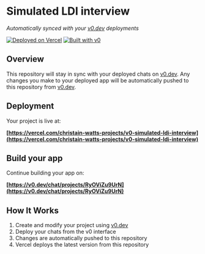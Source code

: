 # Simulated LDI interview

*Automatically synced with your [v0.dev](https://v0.dev) deployments*

[![Deployed on Vercel](https://img.shields.io/badge/Deployed%20on-Vercel-black?style=for-the-badge&logo=vercel)](https://vercel.com/christain-watts-projects/v0-simulated-ldi-interview)
[![Built with v0](https://img.shields.io/badge/Built%20with-v0.dev-black?style=for-the-badge)](https://v0.dev/chat/projects/RyOViZu9UrN)

## Overview

This repository will stay in sync with your deployed chats on [v0.dev](https://v0.dev).
Any changes you make to your deployed app will be automatically pushed to this repository from [v0.dev](https://v0.dev).

## Deployment

Your project is live at:

**[https://vercel.com/christain-watts-projects/v0-simulated-ldi-interview](https://vercel.com/christain-watts-projects/v0-simulated-ldi-interview)**

## Build your app

Continue building your app on:

**[https://v0.dev/chat/projects/RyOViZu9UrN](https://v0.dev/chat/projects/RyOViZu9UrN)**

## How It Works

1. Create and modify your project using [v0.dev](https://v0.dev)
2. Deploy your chats from the v0 interface
3. Changes are automatically pushed to this repository
4. Vercel deploys the latest version from this repository